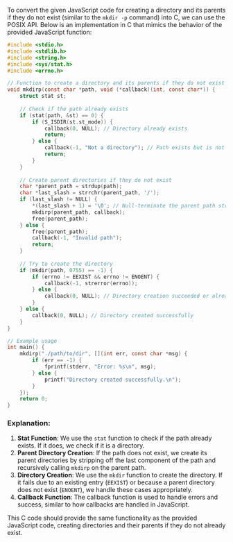  To convert the given JavaScript code for creating a directory and its parents if they do not exist (similar to the `mkdir -p` command) into C, we can use the POSIX API. Below is an implementation in C that mimics the behavior of the provided JavaScript function:

```c
#include <stdio.h>
#include <stdlib.h>
#include <string.h>
#include <sys/stat.h>
#include <errno.h>

// Function to create a directory and its parents if they do not exist
void mkdirp(const char *path, void (*callback)(int, const char*)) {
    struct stat st;
    
    // Check if the path already exists
    if (stat(path, &st) == 0) {
        if (S_ISDIR(st.st_mode)) {
            callback(0, NULL); // Directory already exists
            return;
        } else {
            callback(-1, "Not a directory"); // Path exists but is not a directory
            return;
        }
    }
    
    // Create parent directories if they do not exist
    char *parent_path = strdup(path);
    char *last_slash = strrchr(parent_path, '/');
    if (last_slash != NULL) {
        *(last_slash + 1) = '\0'; // Null-terminate the parent path string
        mkdirp(parent_path, callback);
        free(parent_path);
    } else {
        free(parent_path);
        callback(-1, "Invalid path");
        return;
    }
    
    // Try to create the directory
    if (mkdir(path, 0755) == -1) {
        if (errno != EEXIST && errno != ENOENT) {
            callback(-1, strerror(errno));
        } else {
            callback(0, NULL); // Directory creation succeeded or already exists
        }
    } else {
        callback(0, NULL); // Directory created successfully
    }
}

// Example usage
int main() {
    mkdirp("./path/to/dir", [](int err, const char *msg) {
        if (err == -1) {
            fprintf(stderr, "Error: %s\n", msg);
        } else {
            printf("Directory created successfully.\n");
        }
    });
    return 0;
}
```

### Explanation:
1. **Stat Function**: We use the `stat` function to check if the path already exists. If it does, we check if it is a directory.
2. **Parent Directory Creation**: If the path does not exist, we create its parent directories by stripping off the last component of the path and recursively calling `mkdirp` on the parent path.
3. **Directory Creation**: We use the `mkdir` function to create the directory. If it fails due to an existing entry (`EEXIST`) or because a parent directory does not exist (`ENOENT`), we handle these cases appropriately.
4. **Callback Function**: The callback function is used to handle errors and success, similar to how callbacks are handled in JavaScript.

This C code should provide the same functionality as the provided JavaScript code, creating directories and their parents if they do not already exist.
